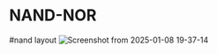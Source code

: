 # NAND-NOR
#nand layout
![Screenshot from 2025-01-08 19-37-14](https://github.com/user-attachments/assets/ed2038b7-ff5a-4ed4-95b5-26714e0c3187)
